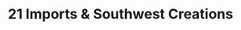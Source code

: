---
title: "21 Imports & Southwest Creations"
url: /hobbs/21-imports-and-southwest-creations/
shop: gift
---